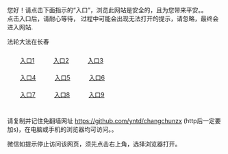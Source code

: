 您好！请点击下面指示的“入口”，浏览此网站是安全的，且为您带来平安。。 <br/>
点击入口后，请耐心等待， 过程中可能会出现无法打开的提示，请忽略，最终会进入网站. </br>

法轮大法在长春<br/>
<div style="padding:10px"><a style="margin:20px" target="_blank" href="https://d2oyok5tsjw9wq.cloudfront.net/2Qpsp?cxtbvayk" id="ccLink1" rel="nofollow">入口1</a> <a target="_blank" style="margin:20px" href="https://d189ekew2m1ytx.cloudfront.net/2Qpsp?jtbsu" id="ccLink2" rel="nofollow">入口2</a> <a style="margin:20px" target="_blank" href="https://d17bycmccdp0k2.cloudfront.net/2Qpsp?wagnur" id="ccLink3" rel="nofollow">入口3</a></div>

<div style="padding:10px" ><a style="margin:20px" target="_blank" href="https://d2oyok5tsjw9wq.cloudfront.net/2Qpsp?cxtbvayk" id="ccLink4" rel="nofollow">入口4</a> <a style="margin:20px" href="https://d189ekew2m1ytx.cloudfront.net/2Qpsp?jtbsu" target="_blank" id="ccLink5" rel="nofollow">入口5</a> <a style="margin:20px" href="https://d17bycmccdp0k2.cloudfront.net/2Qpsp?wagnur" target="_blank" id="ccLink6" rel="nofollow">入口6</a></div>

<div style="padding:10px"><a style="margin:20px" target="_blank" href="https://d2oyok5tsjw9wq.cloudfront.net/2Qpsp?cxtbvayk" id="ccLink7" rel="nofollow">入口7</a> <a style="margin:20px" href="https://d189ekew2m1ytx.cloudfront.net/2Qpsp?jtbsu" target="_blank" id="ccLink8" rel="nofollow">入口8</a> <a style="margin:20px" target="_blank" href="https://d17bycmccdp0k2.cloudfront.net/2Qpsp?wagnur" id="ccLink9" rel="nofollow">入口9</a></div>

<br/>



请复制并记住免翻墙网址 https://github.com/yntd/changchunzx (http后一定要加s)，在电脑或手机的浏览器均可访问。。<br/>

微信如提示停止访问该网页，须先点击右上角，选择浏览器打开。
